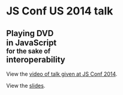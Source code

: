 # JS Conf US 2014 talk
## Playing **DVD**<br> in **JavaScript**<br> <span style="font-size: 80%;">for the sake of</span><br> **interoperability**

View the [video of talk given at JS Conf 2014](https://www.youtube.com/watch?v=lb-8euLqfRg).

View the [slides](http://gmarty.github.io/jsconf-2014-talk-play-dvd-in-js/).

